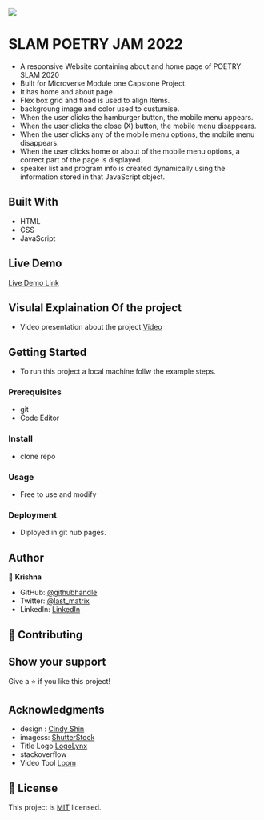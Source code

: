 ![](https://img.shields.io/badge/Microverse-blueviolet)

# SLAM POETRY JAM 2022

- A responsive  Website containing about and home page of POETRY SLAM 2020
- Built for Microverse Module one Capstone Project.
- It has home and about page.
- Flex box grid and fload is used to align Items.
- backgroung image and color used to custumise.
- When the user clicks the hamburger button, the mobile menu appears.
- When the user clicks the close (X) button, the mobile menu disappears.
- When the user clicks any of the mobile menu options, the mobile menu disappears.
- When the user clicks home or about  of the mobile menu options, a correct part of the page is displayed.
- speaker list and program info is created dynamically using the information stored in that JavaScript object.


## Built With

- HTML
- CSS
- JavaScript

## Live Demo 

[Live Demo Link](https://krishnabot.github.io/Capstone-Project-Poetry-Page/)

## Visulal Explaination Of the project 
- Video presentation about the project [Video](https://www.loom.com/share/6b2c776cf045435f99959cf5e7ea129d)
## Getting Started

- To run this project a local machine follw the example steps.

### Prerequisites
- git
- Code Editor

### Install
- clone repo 
### Usage
- Free to use and modify  

### Deployment
- Diployed in git hub pages. 

## Author

👤 **Krishna**

- GitHub: [@githubhandle](https://github.com/Krishnabot)
- Twitter: [@last_matrix](https://twitter.com/last_matrix)
- LinkedIn: [LinkedIn](https://www.linkedin.com/in/krishna-prasad-acharya-3596bb130/)


## 🤝 Contributing


## Show your support

Give a ⭐️ if you like this project!

## Acknowledgments
- design : [Cindy Shin](https://www.behance.net/gallery/29845175/CC-Global-Summit-2015)
- imagess: [ShutterStock](https://www.shutterstock.com/)
- Title Logo [LogoLynx](https://www.logolynx.com/)
- stackoverflow
- Video Tool [Loom](https://www.loom.com)

## 📝 License

This project is [MIT](./MIT.md) licensed.
